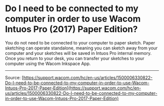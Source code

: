 # Do I need to be connected to my computer in order to use Wacom Intuos Pro (2017) Paper Edition?

You do not need to be connected to your computer to paper sketch. Paper sketching can operate standalone, meaning you can sketch away from your computer and your sketches will be saved in Intuos Pro internal memory. Once you return to your desk, you can transfer your sketches to your computer using the Wacom Inkspace App.

---
Source: [https://support.wacom.com/hc/en-us/articles/1500006330822-Do-I-need-to-be-connected-to-my-computer-in-order-to-use-Wacom-Intuos-Pro-2017-Paper-Edition](https://support.wacom.com/hc/en-us/articles/1500006330822-Do-I-need-to-be-connected-to-my-computer-in-order-to-use-Wacom-Intuos-Pro-2017-Paper-Edition)

